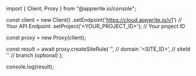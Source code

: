 import { Client, Proxy } from "@appwrite.io/console";

const client = new Client()
    .setEndpoint('https://cloud.appwrite.io/v1') // Your API Endpoint
    .setProject('<YOUR_PROJECT_ID>'); // Your project ID

const proxy = new Proxy(client);

const result = await proxy.createSiteRule(
    '', // domain
    '<SITE_ID>', // siteId
    '<BRANCH>' // branch (optional)
);

console.log(result);
